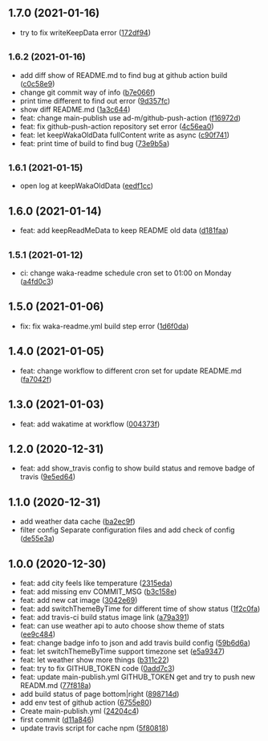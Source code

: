 ## 1.7.0 (2021-01-16)

* try to fix writeKeepData error ([172df94](https://github.com/sinlov/sinlov/commit/172df94))

## <small>1.6.2 (2021-01-16)</small>

* add diff show of README.md to find bug at github action build ([c0c58e9](https://github.com/sinlov/sinlov/commit/c0c58e9))
* change git commit way of info ([b7e066f](https://github.com/sinlov/sinlov/commit/b7e066f))
* print time different to find out error ([9d357fc](https://github.com/sinlov/sinlov/commit/9d357fc))
* show diff README.md ([1a3c644](https://github.com/sinlov/sinlov/commit/1a3c644))
* feat: change main-publish use ad-m/github-push-action ([f16972d](https://github.com/sinlov/sinlov/commit/f16972d))
* feat: fix github-push-action repository set error ([4c56ea0](https://github.com/sinlov/sinlov/commit/4c56ea0))
* feat: let keepWakaOldData fullContent write as async ([c90f741](https://github.com/sinlov/sinlov/commit/c90f741))
* feat: print time of build to find bug ([73e9b5a](https://github.com/sinlov/sinlov/commit/73e9b5a))

## <small>1.6.1 (2021-01-15)</small>

* open log at keepWakaOldData ([eedf1cc](https://github.com/sinlov/sinlov/commit/eedf1cc))

## 1.6.0 (2021-01-14)

* feat: add keepReadMeData to keep README old data ([d181faa](https://github.com/sinlov/sinlov/commit/d181faa))

## <small>1.5.1 (2021-01-12)</small>

* ci: change waka-readme schedule cron set to 01:00 on Monday ([a4fd0c3](https://github.com/sinlov/sinlov/commit/a4fd0c3))

## 1.5.0 (2021-01-06)

* fix: fix waka-readme.yml build step error ([1d6f0da](https://github.com/sinlov/sinlov/commit/1d6f0da))

## 1.4.0 (2021-01-05)

* feat: change workflow to different cron set for update README.md ([fa7042f](https://github.com/sinlov/sinlov/commit/fa7042f))

## 1.3.0 (2021-01-03)

* feat: add wakatime at workflow ([004373f](https://github.com/sinlov/sinlov/commit/004373f))

## 1.2.0 (2020-12-31)

* feat: add show_travis config to show build status and remove badge of travis ([9e5ed64](https://github.com/sinlov/sinlov/commit/9e5ed64))

## 1.1.0 (2020-12-31)

* add weather data cache ([ba2ec9f](https://github.com/sinlov/sinlov/commit/ba2ec9f))
* filter config Separate configuration files and add check of config ([de55e3a](https://github.com/sinlov/sinlov/commit/de55e3a))


## 1.0.0 (2020-12-30)

* feat: add city feels like temperature ([2315eda](https://github.com/sinlov/sinlov/commit/2315eda))
* feat: add missing env COMMIT_MSG ([b3c158e](https://github.com/sinlov/sinlov/commit/b3c158e))
* feat: add new cat image ([3042e69](https://github.com/sinlov/sinlov/commit/3042e69))
* feat: add switchThemeByTime for different time of show status ([1f2c0fa](https://github.com/sinlov/sinlov/commit/1f2c0fa))
* feat: add travis-ci build status image link ([a79a391](https://github.com/sinlov/sinlov/commit/a79a391))
* feat: can use weather api to auto choose show theme of stats ([ee9c484](https://github.com/sinlov/sinlov/commit/ee9c484))
* feat: change badge info to json and add travis build config ([59b6d6a](https://github.com/sinlov/sinlov/commit/59b6d6a))
* feat: let switchThemeByTime support timezone set ([e5a9347](https://github.com/sinlov/sinlov/commit/e5a9347))
* feat: let weather show more things ([b311c22](https://github.com/sinlov/sinlov/commit/b311c22))
* feat: try to fix GITHUB_TOKEN code ([0add7c3](https://github.com/sinlov/sinlov/commit/0add7c3))
* feat: update main-publish.yml GITHUB_TOKEN get and try to push new READM.md ([77f818a](https://github.com/sinlov/sinlov/commit/77f818a))
* add build status of page bottom|right ([898714d](https://github.com/sinlov/sinlov/commit/898714d))
* add env test of github action ([6755e80](https://github.com/sinlov/sinlov/commit/6755e80))
* Create main-publish.yml ([24204c4](https://github.com/sinlov/sinlov/commit/24204c4))
* first commit ([d11a846](https://github.com/sinlov/sinlov/commit/d11a846))
* update travis script for cache npm ([5f80818](https://github.com/sinlov/sinlov/commit/5f80818))
